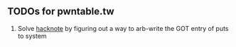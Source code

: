 ## TODOs for pwntable.tw

1. Solve [hacknote](./hacknote/) by figuring out a way to arb-write the GOT entry of puts to system